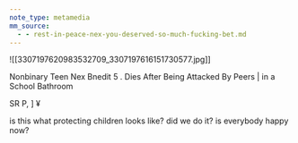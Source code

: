```yaml
---
note_type: metamedia
mm_source:
  - - rest-in-peace-nex-you-deserved-so-much-fucking-bet.md
---
```


![[3307197620983532709_3307197616151730577.jpg]]

Nonbinary Teen Nex Bnedit 5 .
Dies After Being Attacked By Peers |
in a School Bathroom

SR P, ]
¥

is this what protecting children looks
like? did we do it? is everybody happy
now?

